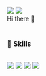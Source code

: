 <img src="https://img.shields.io/badge/yeonsoo.kang@hetic.net-EA4335?style=flat-square&logo=Gmail&logoColor=white"/> <img src="https://img.shields.io/badge/YeonsooKang-0A66C2?style=flat-square&logo=linkedin&logoColor=white"/> 
<br/>
Hi there 👋
<br/>
<br/>
### 💙 Skills 
######
<img src="https://img.shields.io/badge/Python-3776AB?style=flat-square&logo=python&logoColor=white"/> <img src="https://img.shields.io/badge/Postgresql-4169E1?style=flat-square&logo=Postgresql&logoColor=white"/> <img src="https://img.shields.io/badge/AWS-232F3E?style=flat-square&logo=AmazonAWS&logoColor=white"/> <img src="https://img.shields.io/badge/Tableau-E97627?style=flat-square&logo=Tableau&logoColor=white"/>
